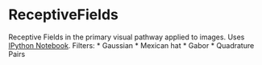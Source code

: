 ReceptiveFields
===============

Receptive Fields in the primary visual pathway applied to images. 
Uses <a href="https://github.com/ipython/ipython">IPython Notebook</a>.
Filters:
    *   Gaussian
    *   Mexican hat
    *   Gabor
    *   Quadrature Pairs
